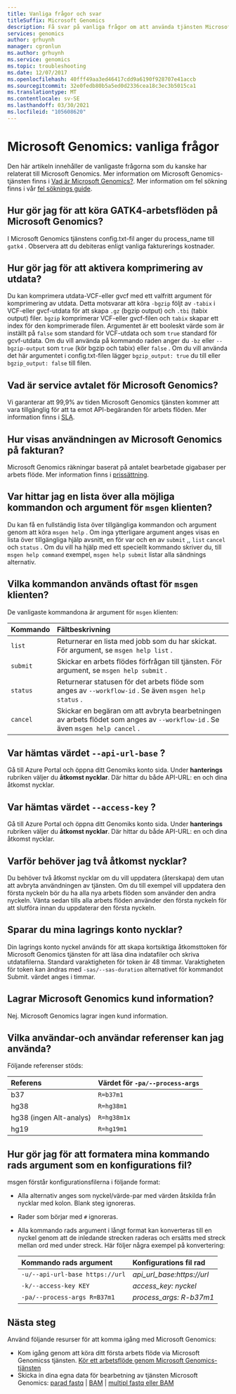 ```yaml
---
title: Vanliga frågor och svar
titleSuffix: Microsoft Genomics
description: Få svar på vanliga frågor om att använda tjänsten Microsoft Genomics, inklusive teknisk information, SLA och fakturering.
services: genomics
author: grhuynh
manager: cgronlun
ms.author: grhuynh
ms.service: genomics
ms.topic: troubleshooting
ms.date: 12/07/2017
ms.openlocfilehash: 40fff49aa3ed46417cdd9a6190f928707e41accb
ms.sourcegitcommit: 32e0fedb80b5a5ed0d2336cea18c3ec3b5015ca1
ms.translationtype: MT
ms.contentlocale: sv-SE
ms.lasthandoff: 03/30/2021
ms.locfileid: "105608620"
---
```

# <a name="microsoft-genomics-common-questions"></a>Microsoft Genomics: vanliga frågor

Den här artikeln innehåller de vanligaste frågorna som du kanske har relaterat till Microsoft Genomics. Mer information om Microsoft Genomics-tjänsten finns i [Vad är Microsoft Genomics?](overview-what-is-genomics.md). Mer information om fel sökning finns i vår [fel söknings guide](troubleshooting-guide-genomics.md). 


## <a name="how-do-i-run-gatk4-workflows-on-microsoft-genomics"></a>Hur gör jag för att köra GATK4-arbetsflöden på Microsoft Genomics?
I Microsoft Genomics tjänstens config.txt-fil anger du process_name till `gatk4` . Observera att du debiteras enligt vanliga fakturerings kostnader.

## <a name="how-do-i-enable-output-compression"></a>Hur gör jag för att aktivera komprimering av utdata?
Du kan komprimera utdata-VCF-eller gvcf med ett valfritt argument för komprimering av utdata. Detta motsvarar att köra `-bgzip` följt av `-tabix` i VCF-eller gvcf-utdata för att skapa `.gz` (bgzip output) och `.tbi` (tabix output) filer. `bgzip` komprimerar VCF-eller gvcf-filen och `tabix` skapar ett index för den komprimerade filen. Argumentet är ett booleskt värde som är inställt på `false` som standard för VCF-utdata och som `true` standard för gcvf-utdata. Om du vill använda på kommando raden anger du `-bz` eller `--bgzip-output` som `true` (kör bgzip och tabix) eller `false` . Om du vill använda det här argumentet i config.txt-filen lägger `bgzip_output: true` du till eller `bgzip_output: false` till filen.

## <a name="what-is-the-sla-for-microsoft-genomics"></a>Vad är service avtalet för Microsoft Genomics?
Vi garanterar att 99,9% av tiden Microsoft Genomics tjänsten kommer att vara tillgänglig för att ta emot API-begäranden för arbets flöden. Mer information finns i [SLA](https://azure.microsoft.com/support/legal/sla/genomics/v1_0/).

## <a name="how-does-the-usage-of-microsoft-genomics-show-up-on-my-bill"></a>Hur visas användningen av Microsoft Genomics på fakturan?
Microsoft Genomics räkningar baserat på antalet bearbetade gigabaser per arbets flöde. Mer information finns i [prissättning](https://azure.microsoft.com/pricing/details/genomics/).


## <a name="where-can-i-find-a-list-of-all-possible-commands-and-arguments-for-the-msgen-client"></a>Var hittar jag en lista över alla möjliga kommandon och argument för `msgen` klienten?
Du kan få en fullständig lista över tillgängliga kommandon och argument genom att köra `msgen help` . Om inga ytterligare argument anges visas en lista över tillgängliga hjälp avsnitt, en för var och en av `submit` ,, `list` `cancel` och `status` . Om du vill ha hjälp med ett speciellt kommando skriver du, till `msgen help command` exempel, `msgen help submit` listar alla sändnings alternativ.

## <a name="what-are-the-most-commonly-used-commands-for-the-msgen-client"></a>Vilka kommandon används oftast för `msgen` klienten?
De vanligaste kommandona är argument för `msgen` klienten: 

 |**Kommando**          |  **Fältbeskrivning** |
 |:--------------------|:-------------         |
 |`list`               |Returnerar en lista med jobb som du har skickat. För argument, se `msgen help list` .  |
 |`submit`             |Skickar en arbets flödes förfrågan till tjänsten. För argument, se `msgen help submit` .|
 |`status`             |Returnerar statusen för det arbets flöde som anges av `--workflow-id` . Se även `msgen help status` . |
 |`cancel`             |Skickar en begäran om att avbryta bearbetningen av arbets flödet som anges av `--workflow-id` . Se även `msgen help cancel` . |

## <a name="where-do-i-get-the-value-for---api-url-base"></a>Var hämtas värdet `--api-url-base` ?
Gå till Azure Portal och öppna ditt Genomiks konto sida. Under **hanterings** rubriken väljer du **åtkomst nycklar**. Där hittar du både API-URL: en och dina åtkomst nycklar.

## <a name="where-do-i-get-the-value-for---access-key"></a>Var hämtas värdet `--access-key` ?
Gå till Azure Portal och öppna ditt Genomiks konto sida. Under **hanterings** rubriken väljer du **åtkomst nycklar**. Där hittar du både API-URL: en och dina åtkomst nycklar.

## <a name="why-do-i-need-two-access-keys"></a>Varför behöver jag två åtkomst nycklar?
Du behöver två åtkomst nycklar om du vill uppdatera (återskapa) dem utan att avbryta användningen av tjänsten. Om du till exempel vill uppdatera den första nyckeln bör du ha alla nya arbets flöden som använder den andra nyckeln. Vänta sedan tills alla arbets flöden använder den första nyckeln för att slutföra innan du uppdaterar den första nyckeln.

## <a name="do-you-save-my-storage-account-keys"></a>Sparar du mina lagrings konto nycklar?
Din lagrings konto nyckel används för att skapa kortsiktiga åtkomsttoken för Microsoft Genomics tjänsten för att läsa dina indatafiler och skriva utdatafilerna. Standard varaktigheten för token är 48 timmar. Varaktigheten för token kan ändras med `-sas/--sas-duration` alternativet för kommandot Submit. värdet anges i timmar.

## <a name="does-microsoft-genomics-store-customer-data"></a>Lagrar Microsoft Genomics kund information?

Nej. Microsoft Genomics lagrar ingen kund information.

## <a name="what-genome-references-can-i-use"></a>Vilka användar-och användar referenser kan jag använda?

Följande referenser stöds:

 |Referens              | Värdet för `-pa/--process-args` |
 |:-------------         |:-------------                 |
 |b37                    | `R=b37m1`                     |
 |hg38                   | `R=hg38m1`                    |      
 |hg38 (ingen Alt-analys) | `R=hg38m1x`                   |  
 |hg19                   | `R=hg19m1`                    |    

## <a name="how-do-i-format-my-command-line-arguments-as-a-config-file"></a>Hur gör jag för att formatera mina kommando rads argument som en konfigurations fil? 

msgen förstår konfigurationsfilerna i följande format:
* Alla alternativ anges som nyckel/värde-par med värden åtskilda från nycklar med kolon.
  Blank steg ignoreras.
* Rader som börjar med `#` ignoreras.
* Alla kommando rads argument i långt format kan konverteras till en nyckel genom att de inledande strecken raderas och ersätts med streck mellan ord med under streck. Här följer några exempel på konvertering:

  |Kommando rads argument            | Konfigurations fil rad |
  |:-------------                   |:-------------                 |
  |`-u/--api-url-base https://url`  | *api_url_base:https://url*    |
  |`-k/--access-key KEY`            | *access_key: nyckel*              |      
  |`-pa/--process-args R=B37m1`     | *process_args: R-b37m1*        |  

## <a name="next-steps"></a>Nästa steg

Använd följande resurser för att komma igång med Microsoft Genomics:
- Kom igång genom att köra ditt första arbets flöde via Microsoft Genomicss tjänsten. [Kör ett arbetsflöde genom Microsoft Genomics-tjänsten](quickstart-run-genomics-workflow-portal.md)
- Skicka in dina egna data för bearbetning av tjänsten Microsoft Genomics: [parad fastq](quickstart-input-pair-FASTQ.md)  |  [BAM](quickstart-input-BAM.md)  |  [multipl fastq eller BAM](quickstart-input-multiple.md) 

